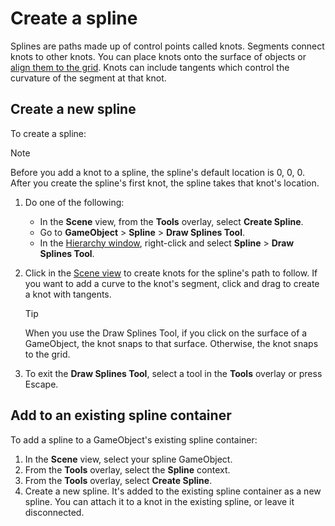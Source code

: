 # Create a spline

Splines are paths made up of control points called knots. Segments connect knots to other knots. You can place knots onto the surface of objects or [align them to the grid](https://docs.unity3d.com/Manual/GridSnapping.html). Knots can include tangents which control the curvature of the segment at that knot.

## Create a new spline

To create a spline:

> [!NOTE]
> Before you add a knot to a spline, the spline's default location is 0, 0, 0. After you create the spline's first knot, the spline takes that knot's location.

1. Do one of the following:
    * In the **Scene** view, from the **Tools** overlay, select **Create Spline**.
    * Go to **GameObject** &gt; **Spline** &gt; **Draw Splines Tool**.
    * In the [Hierarchy window](xref:Hierarchy), right-click and select **Spline** &gt; **Draw Splines Tool**.
1. Click in the [Scene view](xref:UsingTheSceneView) to create knots for the spline's path to follow. If you want to add a curve to the knot's segment, click and drag to create a knot with tangents.

    > [!TIP]
    > When you use the Draw Splines Tool, if you click on the surface of a GameObject, the knot snaps to that surface. Otherwise, the knot snaps to the grid.
1. To exit the **Draw Splines Tool**, select a tool in the **Tools** overlay or press Escape.

## Add to an existing spline container

To add a spline to a GameObject's existing spline container:

1. In the **Scene** view, select your spline GameObject.
1. From the **Tools** overlay, select the **Spline** context.
1. From the **Tools** overlay, select **Create Spline**.
1. Create a new spline. It's added to the existing spline container as a new spline. You can attach it to a knot in the existing spline, or leave it disconnected.